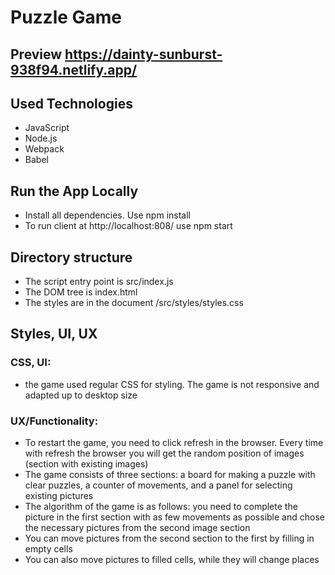 # Puzzle Game

## Preview https://dainty-sunburst-938f94.netlify.app/

## Used Technologies

- JavaScript
- Node.js
- Webpack
- Babel

## Run the App Locally

- Install all dependencies. Use npm install
- To run client at http://localhost:808/ use npm start

## Directory structure

- The script entry point is src/index.js
- The DOM tree is index.html
- The styles are in the document /src/styles/styles.css

## Styles, UI, UX

### CSS, UI:

- the game used regular CSS for styling. The game is not responsive and adapted up to desktop size

### UX/Functionality:

- To restart the game, you need to click refresh in the browser. Every time with refresh the browser you will get the random position of images (section with existing images)
- The game consists of three sections: a board for making a puzzle with clear puzzles, a counter of movements, and a panel for selecting existing pictures
- The algorithm of the game is as follows: you need to complete the picture in the first section with as few movements as possible and chose the necessary pictures from the second image section
- You can move pictures from the second section to the first by filling in empty cells
- You can also move pictures to filled cells, while they will change places
